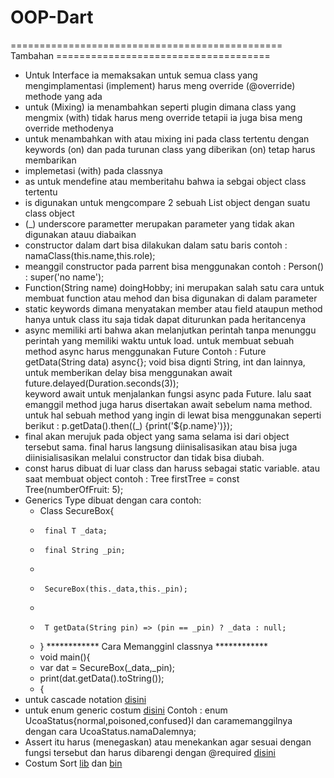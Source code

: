 # OOP-Dart


=============================================== Tambahan =====================================

 + Untuk Interface ia memaksakan untuk semua class yang mengimplamentasi (implement) harus meng override (@override) methode yang ada
 + untuk (Mixing) ia menambahkan seperti plugin dimana class yang mengmix (with) tidak harus meng override tetapii ia juga bisa meng override methodenya
 + untuk menambahkan with atau mixing ini pada class tertentu dengan keywords (on) dan pada turunan class yang diberikan (on) tetap harus membarikan
 + implemetasi (with) pada classnya
 + as untuk mendefine atau memberitahu bahwa ia sebgai object class tertentu
 + is digunakan untuk mengcompare 2 sebuah List object dengan suatu class object
 + (_) underscore parametter merupakan parameter yang tidak akan digunakan atauu diabaikan
 + constructor dalam dart bisa dilakukan dalam satu baris contoh : namaClass(this.name,this.role);
 + meanggil constructor pada parrent bisa menggunakan contoh : Person() : super('no name');
 + Function(String name) doingHobby; ini merupakan salah satu cara untuk membuat function atau mehod dan bisa digunakan di dalam parameter
 + static keywords dimana menyatakan member atau field ataupun method hanya untuk class itu saja tidak dapat diturunkan pada heritancenya
 + async memiliki arti bahwa akan melanjutkan perintah tanpa menunggu perintah yang memiliki waktu untuk load. untuk membuat sebuah method async harus menggunakan Future Contoh :
   Future<void> getData(String data) async{}; void bisa dignti String, int dan lainnya, untuk memberikan delay bisa menggunakan await future.delayed(Duration.seconds(3));  
   keyword await untuk menjalankan fungsi async pada Future. lalu saat emanggil method juga harus disertakan await sebelum nama method.
   untuk hal sebuah method yang ingin di lewat bisa menggunakan seperti berikut : p.getData().then((_) {print('${p.name}')});
 + final akan merujuk pada object yang sama selama isi dari object tersebut sama. final harus langsung diinisalisasikan atau bisa juga diinisialisasikan melalui constructor dan tidak bisa diubah.
 + const harus dibuat di luar class dan haruss sebagai static variable. atau saat membuat object contoh : Tree firstTree = const Tree(numberOfFruit: 5);
 + Generics Type dibuat dengan cara contoh: 
    -  Class SecureBox<T>{
    -      final T _data;
    -      final String _pin;
    -      
    -      SecureBox(this._data,this._pin);
    -    
    -      T getData(String pin) => (pin == _pin) ? _data : null;
    -  }
    ************ Cara Memangginl classnya ************
    - void main(){
    -   var dat = SecureBox<String>(_data,_pin);
    -   print(dat.getData().toString());
    - {
 + untuk cascade notation <a href="https://github.com/drScripts/OOP-Dart/blob/master/enum_cascade_notation/bin/enum_cascade_notation.dart" target="_blank">disini</a>
 + untuk enum generic costum <a href="https://github.com/drScripts/OOP-Dart/blob/master/enum_cascade_notation/lib/enum_cascade_notation.dart" target="_blank">disini</a>
   Contoh : enum UcoaStatus{normal,poisoned,confused}l dan caramemanggilnya dengan cara UcoaStatus.namaDalemnya;
 + Assert itu harus (menegaskan) atau menekankan agar sesuai dengan fungsi tersebut dan harus dibarengi dengan @required <a href="https://github.com/drScripts/OOP-Dart/blob/master/required_assert_try/lib/required_assert_try.dart" target="_blank">disini</a>   
 + Costum Sort <a href="https://github.com/drScripts/OOP-Dart/blob/master/costum_sort_forach/lib/costum_sort_forach.dart">lib</a> dan <a href="https://github.com/drScripts/OOP-Dart/blob/master/costum_sort_forach/bin/costum_sort_forach.dart">bin</a>   

      
      

